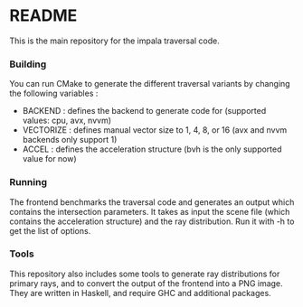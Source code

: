 # README #

This is the main repository for the impala traversal code.

### Building ###

You can run CMake to generate the different traversal variants by changing the following variables :

* BACKEND : defines the backend to generate code for (supported values: cpu, avx, nvvm)
* VECTORIZE : defines manual vector size to 1, 4, 8, or 16 (avx and nvvm backends only support 1)
* ACCEL : defines the acceleration structure (bvh is the only supported value for now)

### Running ###

The frontend benchmarks the traversal code and generates an output which contains the intersection parameters.
It takes as input the scene file (which contains the acceleration structure) and the ray distribution.
Run it with -h to get the list of options.

### Tools ###

This repository also includes some tools to generate ray distributions for primary rays, and to convert the output
of the frontend into a PNG image. They are written in Haskell, and require GHC and additional packages.
